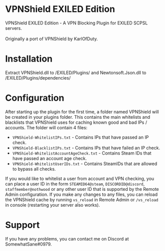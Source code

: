 # VPNShield EXILED Edition
VPNShield EXILED Edition - A VPN Blocking Plugin for EXILED SCPSL servers.<br><br>
Originally a port of VPNShield by KarlOfDuty.

<h1>Installation</h1>
<p>Extract VPNShield.dll to /EXILED/Plugins/ and Newtonsoft.Json.dll to /EXILED/Plugins/dependencies/

<h1>Configuration</h1>
<p>After starting up the plugin for the first time, a folder named VPNShield will be created in your plugins folder. This contains the main whitelists and blacklists that VPNShield uses for caching known good and bad IPs / accounts. The folder will contain 4 files:

- `VPNShield-WhitelistIPs.txt` - Contains IPs that have passed an IP check.
- `VPNShield-BlacklistIPs.txt` - Contains IPs that have failed an IP check.
- `VPNShield-WhitelistAccountAgeCheck.txt` - Contains Steam IDs that have passed an account age check.
- `VPNShield-WhitelistUserIDs.txt` - Contains SteamIDs that are allowed to bypass all checks.

If you would like to whitelist a user from account and VPN checking, you can place a user ID in the form `STEAMID64@steam`, `DISCORDID@discord`, `staffmember@nothwood` or any other user ID that is supported by the Remote Admin configuration. If you make any changes to any files, you can reload the VPNShield cache by running `vs_reload` in Remote Admin or `/vs_reload` in console (restarting your server also works).

<h1>Support</h1>
If you have any problems, you can contact me on Discord at SomewhatSane#0979.
